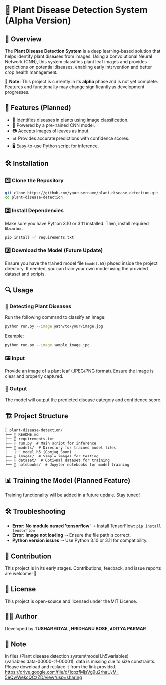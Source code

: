 # 🌿 Plant Disease Detection System (Alpha Version)

## 📌 Overview
The **Plant Disease Detection System** is a deep learning-based solution that helps identify plant diseases from images. Using a Convolutional Neural Network (CNN), this system classifies plant leaf images and provides predictions on potential diseases, enabling early intervention and better crop health management.

🚧 **Note:** This project is currently in its **alpha** phase and is not yet complete. Features and functionality may change significantly as development progresses.

## 🚀 Features (Planned)
- 🌱 Identifies diseases in plants using image classification.
- 🤖 Powered by a pre-trained CNN model.
- 📷 Accepts images of leaves as input.
- 📊 Provides accurate predictions with confidence scores.
- 🖥️ Easy-to-use Python script for inference.

## 🛠️ Installation

### 1️⃣ Clone the Repository
```sh
git clone https://github.com/yourusername/plant-disease-detection.git
cd plant-disease-detection
```

### 2️⃣ Install Dependencies
Make sure you have Python 3.10 or 3.11 installed. Then, install required libraries:
```sh
pip install -r requirements.txt
```

### 3️⃣ Download the Model (Future Update)
Ensure you have the trained model file (`model.h5`) placed inside the project directory. If needed, you can train your own model using the provided dataset and scripts.

## 🔍 Usage

### 🌿 Detecting Plant Diseases
Run the following command to classify an image:
```sh
python run.py --image path/to/your/image.jpg
```

Example:
```sh
python run.py --image sample_image.jpg
```

### 🖼️ Input
Provide an image of a plant leaf (JPEG/PNG format). Ensure the image is clear and properly captured.

### 📌 Output
The model will output the predicted disease category and confidence score.

## 🏗️ Project Structure
```
📂 plant-disease-detection/
├── 📄 README.md
├── 📄 requirements.txt
├── 📝 run.py  # Main script for inference
├── 📁 models/  # Directory for trained model files
│   ├── model.h5 (Coming Soon)
├── 📁 images/  # Sample images for testing
├── 📁 dataset/  # Optional dataset for training
└── 📁 notebooks/  # Jupyter notebooks for model training
```

## 📊 Training the Model (Planned Feature)
Training functionality will be added in a future update. Stay tuned!

## 🛠️ Troubleshooting
- **Error: No module named 'tensorflow'** ➝ Install TensorFlow: `pip install tensorflow`
- **Error: Image not loading** ➝ Ensure the file path is correct.
- **Python version issues** ➝ Use Python 3.10 or 3.11 for compatibility.

## 🤝 Contribution
This project is in its early stages. Contributions, feedback, and issue reports are welcome! 🚀

## 📜 License
This project is open-source and licensed under the MIT License.

## 👨‍💻 Author
Developed by **TUSHAR GOYAL, HRIDHANU BOSE, ADITYA PARMAR**  

## 📝 Note
In files (Plant disease detection system\model1.h5\variables)
(variables.data-00000-of-00001), data is missing due to size constraints. Please download and replace it from the link provided.
https://drive.google.com/file/d/1cpzfMjsVg9u2rhaUyM-5eQwWekcQCzZD/view?usp=sharing
